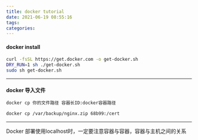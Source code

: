 ```yaml
---
title: docker tutorial
date: 2021-06-19 08:55:16
tags:
categories:
---
```


#### docker install

```bash
curl -fsSL https://get.docker.com -o get-docker.sh
DRY_RUN=1 sh ./get-docker.sh
sudo sh get-docker.sh
```



---

#### docker 导入文件

```bash
docker cp 你的文件路径 容器长ID:docker容器路径
```

```bash
docker cp /var/backup/nginx.zip 68b99:/cert
```

---

Docker 部署使用localhost时，一定要注意容器与容器，容器与主机之间的关系